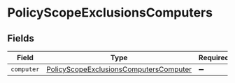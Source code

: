 # PolicyScopeExclusionsComputers


## Fields

| Field                                                                                                   | Type                                                                                                    | Required                                                                                                | Description                                                                                             |
| ------------------------------------------------------------------------------------------------------- | ------------------------------------------------------------------------------------------------------- | ------------------------------------------------------------------------------------------------------- | ------------------------------------------------------------------------------------------------------- |
| `computer`                                                                                              | [PolicyScopeExclusionsComputersComputer](../../models/shared/policyscopeexclusionscomputerscomputer.md) | :heavy_minus_sign:                                                                                      | N/A                                                                                                     |
